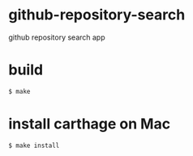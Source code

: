 # github-repository-search
github repository search app

# build

```bash
$ make
```

# install carthage on Mac

```bash
$ make install
```
